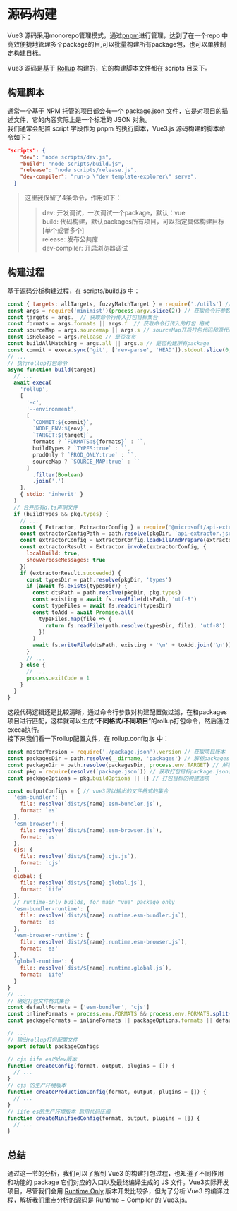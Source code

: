 # 源码构建
Vue3 源码采用monorepo管理模式，通过[pnpm](/lerna/pnmp.html)进行管理，达到了在一个repo 中高效便捷地管理多个package的目,可以批量构建所有package包，也可以单独制定构建目标。  
  
Vue3 源码是基于 [Rollup](/rollup/info.html) 构建的，它的构建脚本文件都在 scripts 目录下。

## 构建脚本
通常一个基于 NPM 托管的项目都会有一个 package.json 文件，它是对项目的描述文件，它的内容实际上是一个标准的 JSON 对象。  
我们通常会配置 script 字段作为 pnpm 的执行脚本，Vue3.js 源码构建的脚本命令如下：
```json
"scripts": {
    "dev": "node scripts/dev.js",
    "build": "node scripts/build.js",
    "release": "node scripts/release.js",
    "dev-compiler": "run-p \"dev template-explorer\" serve",
  }
```
> 这里我保留了4条命令，作用如下：  
> > dev:  开发调试，一次调试一个package，默认：vue  
> > build:  代码构建，默认packages所有项目，可以指定具体构建目标[单个或者多个]  
> > release:  发布公共库  
> > dev-compiler: 开启浏览器调试
## 构建过程
基于源码分析构建过程，在 scripts/build.js 中：
``` js
const { targets: allTargets, fuzzyMatchTarget } = require('./utils') // 获取系统所有的打包目标
const args = require('minimist')(process.argv.slice(2)) // 获取命令行参数
const targets = args._ // 获取命令行传入打包目标集合
const formats = args.formats || args.f  // 获取命令行传入的打包 格式
const sourceMap = args.sourcemap || args.s // sourceMap开启打包代码和源代码的映射
const isRelease = args.release // 是否发布
const buildAllMatching = args.all || args.a // 是否构建所有package
const commit = execa.sync('git', ['rev-parse', 'HEAD']).stdout.slice(0, 7) // git校验
// ...
// 执行rollup打包命令
async function build(target) 
  // ...
  await execa(
    'rollup',
    [
      '-c',
      '--environment',
      [
        `COMMIT:${commit}`,
        `NODE_ENV:${env}`,
        `TARGET:${target}`,
        formats ? `FORMATS:${formats}` : ``,
        buildTypes ? `TYPES:true` : ``,
        prodOnly ? `PROD_ONLY:true` : ``,
        sourceMap ? `SOURCE_MAP:true` : ``
      ]
        .filter(Boolean)
        .join(',')
    ],
    { stdio: 'inherit' }
  )
  // 合并所有d.ts声明文件
  if (buildTypes && pkg.types) {
    // ...
    const { Extractor, ExtractorConfig } = require('@microsoft/api-extractor')
    const extractorConfigPath = path.resolve(pkgDir, `api-extractor.json`)
    const extractorConfig = ExtractorConfig.loadFileAndPrepare(extractorConfigPath)
    const extractorResult = Extractor.invoke(extractorConfig, {
      localBuild: true,
      showVerboseMessages: true
    })
    if (extractorResult.succeeded) {
      const typesDir = path.resolve(pkgDir, 'types')
      if (await fs.exists(typesDir)) {
        const dtsPath = path.resolve(pkgDir, pkg.types)
        const existing = await fs.readFile(dtsPath, 'utf-8')
        const typeFiles = await fs.readdir(typesDir)
        const toAdd = await Promise.all(
          typeFiles.map(file => {
            return fs.readFile(path.resolve(typesDir, file), 'utf-8')
          })
        )
        await fs.writeFile(dtsPath, existing + '\n' + toAdd.join('\n'))
      }
      // ...
    } else {
      // ...
      process.exitCode = 1
    }
  }
}
```
这段代码逻辑还是比较清晰，通过命令行参数对构建配置做过滤，在和packages项目进行匹配，这样就可以生成“**不同格式/不同项目**”的rollup打包命令，然后通过execa执行。  
接下来我们看一下rollup配置文件，在 rollup.config.js 中：
``` js
const masterVersion = require('./package.json').version // 获取项目版本
const packagesDir = path.resolve(__dirname, 'packages') // 解析packages目录
const packageDir = path.resolve(packagesDir, process.env.TARGET) // 解析打包目标
const pkg = require(resolve(`package.json`)) // 获取打包目标package.json信息
const packageOptions = pkg.buildOptions || {} // 打包目标的构建选项

const outputConfigs = { // vue3可以输出的文件格式的集合
  'esm-bundler': {
    file: resolve(`dist/${name}.esm-bundler.js`),
    format: `es`
  },
  'esm-browser': {
    file: resolve(`dist/${name}.esm-browser.js`),
    format: `es`
  },
  cjs: {
    file: resolve(`dist/${name}.cjs.js`),
    format: `cjs`
  },
  global: {
    file: resolve(`dist/${name}.global.js`),
    format: `iife`
  },
  // runtime-only builds, for main "vue" package only
  'esm-bundler-runtime': {
    file: resolve(`dist/${name}.runtime.esm-bundler.js`),
    format: `es`
  },
  'esm-browser-runtime': {
    file: resolve(`dist/${name}.runtime.esm-browser.js`),
    format: 'es'
  },
  'global-runtime': {
    file: resolve(`dist/${name}.runtime.global.js`),
    format: 'iife'
  }
}
// ...
// 确定打包文件格式集合
const defaultFormats = ['esm-bundler', 'cjs']
const inlineFormats = process.env.FORMATS && process.env.FORMATS.split(',')
const packageFormats = inlineFormats || packageOptions.formats || defaultFormats

// ...
// 输出rollup打包配置文件
export default packageConfigs

// cjs iife es的dev版本
function createConfig(format, output, plugins = []) {
  // ...
}
// cjs 的生产环境版本
function createProductionConfig(format, output, plugins = []) {
  // ...
}
// iife es的生产环境版本 启用代码压缩
function createMinifiedConfig(format, output, plugins = []) {
  // ...
}
```
## 总结
通过这一节的分析，我们可以了解到 Vue3 的构建打包过程，也知道了不同作用和功能的 package 它们对应的入口以及最终编译生成的 JS 文件。Vue3实际开发项目，尽管我们会用 [Runtime Only](/vue3/prepare/entrance.html#runtime-only-vs-runtime-compiler) 版本开发比较多，但为了分析 Vue3 的编译过程，解析我们重点分析的源码是 Runtime + Compiler 的 Vue3.js。
